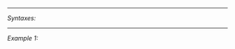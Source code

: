 


---
*Syntaxes:*

<!-- [] call `BIN_fnc_dockModule` -->

---
*Example 1:*

<!-- 
```sqf
[] call BIN_fnc_dockModule;
``` -->